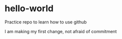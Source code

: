 # hello-world
Practice repo to learn how to use github

I am making my first change, not afraid of commitment
